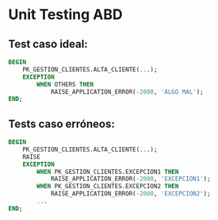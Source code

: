 # Unit Testing ABD

## Test caso ideal:

```sql
BEGIN
	PK_GESTION_CLIENTES.ALTA_CLIENTE(...);
	EXCEPTION
		WHEN OTHERS THEN
			RAISE_APPLICATION_ERROR(-2000, 'ALGO MAL');
END;
```

## Tests caso erróneos:

```sql
BEGIN
	PK_GESTION_CLIENTES.ALTA_CLIENTE(...);
	RAISE
	EXCEPTION
		WHEN PK_GESTION_CLIENTES.EXCEPCION1 THEN
			RAISE_APPLICATION_ERROR(-2000, 'EXCEPCION1');
		WHEN PK_GESTION_CLIENTES.EXCEPCION2 THEN
			RAISE_APPLICATION_ERROR(-2000, 'EXCEPCION2');
		...
END;
```


